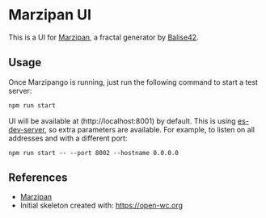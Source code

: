 # Marzipan UI

This is a UI for [Marzipan](https://github.com/Balise42/marzipango), a fractal generator by [Balise42](https://github.com/Balise42).

## Usage

Once Marzipango is running, just run the following command to start a test server:
```sh
npm run start
```

UI will be available at (http://localhost:8001) by default. This is using [es-dev-server](https://www.npmjs.com/package/es-dev-server), so extra parameters are available. For example, to listen on all addresses and with a different port:
```
npm run start -- --port 8002 --hostname 0.0.0.0
```


## References

- [Marzipan](https://github.com/Balise42/marzipango)
- Initial skeleton created with: https://open-wc.org